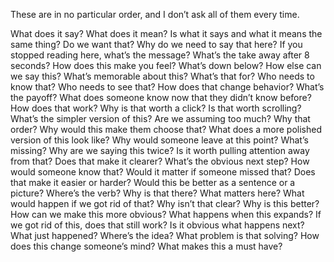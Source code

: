 These are in no particular order, and I don’t ask all of them every time.

What does it say?
What does it mean?
Is what it says and what it means the same thing?
Do we want that?
Why do we need to say that here?
If you stopped reading here, what’s the message?
What’s the take away after 8 seconds?
How does this make you feel?
What’s down below?
How else can we say this?
What’s memorable about this?
What’s that for?
Who needs to know that?
Who needs to see that?
How does that change behavior?
What’s the payoff?
What does someone know now that they didn’t know before?
How does that work?
Why is that worth a click?
Is that worth scrolling?
What’s the simpler version of this?
Are we assuming too much?
Why that order?
Why would this make them choose that?
What does a more polished version of this look like?
Why would someone leave at this point?
What’s missing?
Why are we saying this twice?
Is it worth pulling attention away from that?
Does that make it clearer?
What’s the obvious next step?
How would someone know that?
Would it matter if someone missed that?
Does that make it easier or harder?
Would this be better as a sentence or a picture?
Where’s the verb?
Why is that there?
What matters here?
What would happen if we got rid of that?
Why isn’t that clear?
Why is this better?
How can we make this more obvious?
What happens when this expands?
If we got rid of this, does that still work?
Is it obvious what happens next?
What just happened?
Where’s the idea?
What problem is that solving?
How does this change someone’s mind?
What makes this a must have?

